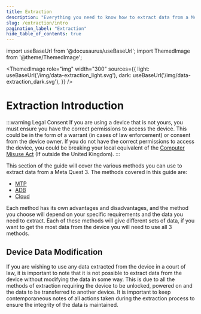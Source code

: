 ```yaml
---
title: Extraction
description: "Everything you need to know how to extract data from a Meta Quest 3"
slug: /extraction/intro
pagination_label: "Extraction"
hide_table_of_contents: true
---
```

import useBaseUrl from '@docusaurus/useBaseUrl';
import ThemedImage from '@theme/ThemedImage';

<ThemedImage
  role="img"
  width="300"
  sources={{
    light: useBaseUrl('/img/data-extraction_light.svg'),
    dark: useBaseUrl('/img/data-extraction_dark.svg'),
  }}
/>
# Extraction Introduction


:::warning Legal Consent
If you are using a device that is not yours, you must ensure you have the correct permissions to access the device. This could be in the form of a warrant (in cases of law enforcement) or consent from the device owner. If you do not have the correct permissions to access the device, you could be breaking your local equivalent of the [Computer Misuse Act](https://www.legislation.gov.uk/ukpga/1990/18/contents) (If outside the United Kingdom).
:::


This section of the guide will cover the various methods you can use to extract data from a Meta Quest 3. The methods covered in this guide are:
- [MTP](/extraction/mtp)
- [ADB](/extraction/adb/adb_extraction)
- [Cloud](/extraction/cloud)

Each method has its own advantages and disadvantages, and the method you choose will depend on your specific requirements and the data you need to extract. Each of these methods will give different sets of data, if you want to get the most data from the device you will need to use all 3 methods.

## Device Data Modification

If you are wishing to use any data extracted from the device in a court of law, it is important to note that it is not possible to extract data from the device without modifying the data in some way. This is due to all the methods of extraction requiring the device to be unlocked, powered on and the data to be transferred to another device. It is important to keep contemporaneous notes of all actions taken during the extraction process to ensure the integrity of the data is maintained.


